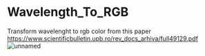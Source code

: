# Wavelength_To_RGB
Transform wavelenght to rgb color from this paper
https://www.scientificbulletin.upb.ro/rev_docs_arhiva/full49129.pdf
![unnamed](https://user-images.githubusercontent.com/82718432/145993919-f793428d-a2c7-4589-ba5e-2e3ed77e6c62.png)
